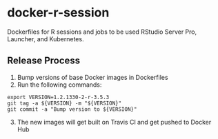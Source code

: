 # docker-r-session
Dockerfiles for R sessions and jobs to be used RStudio Server Pro, Launcher, and
Kubernetes.

## Release Process

1. Bump versions of base Docker images in Dockerfiles
2. Run the following commands:

```
export VERSION=1.2.1330-2-r-3.5.3
git tag -a ${VERSION} -m "${VERSION}"
git commit -a "Bump version to ${VERSION}"
```

3. The new images will get built on Travis CI and get pushed to Docker Hub
